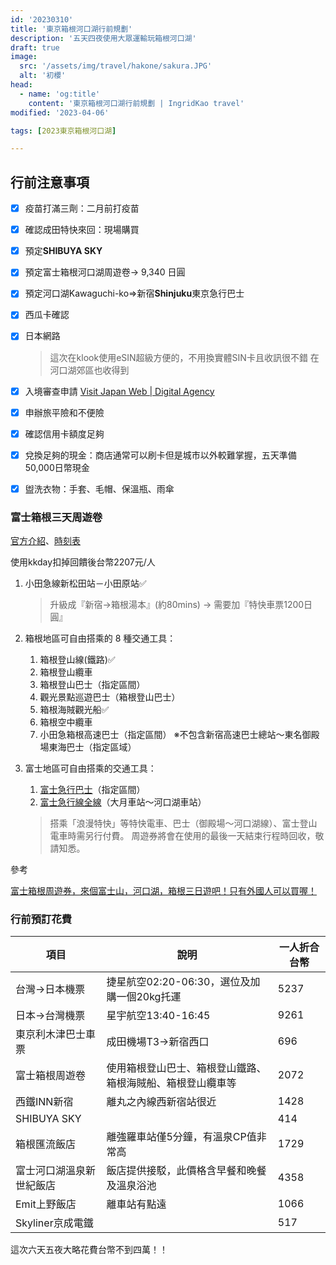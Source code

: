 ```yaml
---
id: '20230310'
title: '東京箱根河口湖行前規劃'
description: '五天四夜使用大眾運輸玩箱根河口湖'
draft: true
image:
  src: '/assets/img/travel/hakone/sakura.JPG'
  alt: '初櫻'
head:
  - name: 'og:title'
    content: '東京箱根河口湖行前規劃 | IngridKao travel'
modified: '2023-04-06'

tags: [2023東京箱根河口湖]

---
```


## 行前注意事項

- [x]  疫苗打滿三劑：二月前打疫苗
- [x]  確認成田特快來回：現場購買
- [x]  預定**SHIBUYA SKY**
- [x]  預定富士箱根河口湖周遊卷→ 9,340 日圓
- [x]  預定河口湖Kawaguchi-ko⇒新宿**Shinjuku**東京急行巴士
- [x]  西瓜卡確認
- [x]  日本網路

    > 這次在klook使用eSIN超級方便的，不用換實體SIN卡且收訊很不錯
    > 在河口湖郊區也收得到

- [x]  入境審查申請
  [Visit Japan Web | Digital Agency](https://vjw-lp.digital.go.jp/zh-hant/)
- [x]  申辦旅平險和不便險
- [x]  確認信用卡額度足夠
- [x]  兌換足夠的現金：商店通常可以刷卡但是城市以外較難掌握，五天準備50,000日幣現金
- [x]  盥洗衣物：手套、毛帽、保溫瓶、雨傘


### 富士箱根三天周遊卷
<div class="max-h-92">
    <Images :path="/img/travel/hakone/1.png" :alt="'箱根河口湖周遊卷'"></Images>
</div>

[官方介紹](https://www.odakyu.jp/tc/passes/fujihakone/)、[時刻表](https://www.odakyu.jp/tc/romancecar/timetable/)

使用kkday扣掉回饋後台幣2207元/人


1. 小田急線新松田站－小田原站✅ 
  
    > 升級成『新宿→箱根湯本』(約80mins) → 需要加『特快車票1200日圓』

2. 箱根地區可自由搭乘的 8 種交通工具：
    1. 箱根登山線(鐵路)✅ 
    2. 箱根登山纜車
    3. 箱根登山巴士（指定區間）
    4. 觀光景點巡遊巴士（箱根登山巴士）
    5. 箱根海賊觀光船✅
    6. 箱根空中纜車
    7. 小田急箱根高速巴士（指定區間） 
        ※不包含新宿高速巴士總站～東名御殿場東海巴士（指定區域）

3. 富士地區可自由搭乘的交通工具：
    1. [富士急行巴士](http://bus-tw.fujikyu.co.jp/)（指定區間）
    2. [富士急行線全線](https://tc.fujikyu-railway.jp/)（大月車站～河口湖車站）

    > 搭乘「浪漫特快」等特快電車、巴士（御殿場～河口湖線）、富士登山電車時需另行付費。
    > 周遊券將會在使用的最後一天結束行程時回收，敬請知悉。

參考

[富士箱根周遊券，來個富士山，河口湖，箱根三日遊吧！只有外國人可以買喔！](https://linshibi.com/?p=1249)


### 行前預訂花費

|項目                 |說明                                            |一人折合台幣 |
|--------------------|------------------------------------------------|-----------|
|台灣→日本機票         |捷星航空02:20-06:30，選位及加購一個20kg托運          |5237       |
|日本→台灣機票         |星宇航空13:40-16:45                              |9261        |
|東京利木津巴士車票     |成田機場T3→新宿西口                                |696        |
|富士箱根周遊卷        |使用箱根登山巴士、箱根登山鐵路、箱根海賊船、箱根登山纜車等|2072        |
|西鐵INN新宿          |離丸之內線西新宿站很近                              |1428        |
|SHIBUYA SKY         |                                                |414        |
|箱根匯流飯店          |離強羅車站僅5分鐘，有溫泉CP值非常高                   |1729        |
|富士河口湖溫泉新世紀飯店|飯店提供接駁，此價格含早餐和晚餐及溫泉浴池              |4358        |
|Emit上野飯店         |離車站有點遠                                       |1066        |
|Skyliner京成電鐵     |                                                 |517        |

這次六天五夜大略花費台幣不到四萬！！